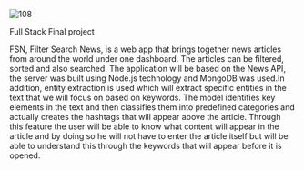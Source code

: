![108](https://user-images.githubusercontent.com/60183349/173364806-94925e26-d0cd-4d68-af3f-fe1c14622302.png)

Full Stack Final project

FSN, Filter Search News, is a web app that brings together news articles from around the world under one dashboard. The articles can be filtered, sorted and also searched. The application will be based on the News API, the server was built using Node.js technology and MongoDB was used.In addition, entity extraction is used which will extract specific entities in the text that we will focus on based on keywords. The model identifies key elements in the text and then classifies them into predefined categories and actually creates the hashtags that will appear above the article. Through this feature the user will be able to know what content will appear in the article and by doing so he will not have to enter the article itself but will be able to understand this through the keywords that will appear before it is opened.
